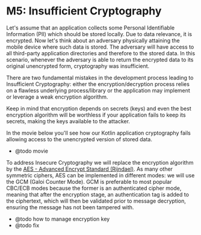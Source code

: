 M5: Insufficient Cryptography
=============================

Let's assume that an application collects some Personal Identifiable Information
(PII) which should be stored locally. Due to data relevance, it is encrypted.
Now let's think about an adversary physically attaining the mobile device where
such data is stored. The adversary will have access to all third-party
application directories and therefore to the stored data. In this scenario,
whenever the adversary is able to return the encrypted data to its original
unencrypted form, cryptography was insufficient.

There are two fundamental mistakes in the development process leading to
Insufficient Cryptography: either the encryption/decryption process relies on a
flawless underlying process/library or the application may implement or leverage
a weak encryption algorithm.

Keep in mind that encryption depends on secrets (keys) and even the best
encryption algorithm will be worthless if your application fails to keep its
secrets, making the keys available to the attacker.

In the movie below you'll see how our Kotlin application cryptography fails
allowing access to the unencrypted version of stored data.

* @todo movie

To address Insecure Cryptography we will replace the encryption algorithm by the
[AES - Advanced Encrypt Standard (Rijndael)][1]. As many other symmetric
ciphers, AES can be implemented in different modes: we will use the GCM (Galoi
Counter Mode). GCM is preferable to most popular CBC/ECB modes because the
former is an authenticated cipher mode, meaning that after the encryption stage,
an authentication tag is added to the ciphertext, which will then be validated
prior to message decryption, ensuring the message has not been tampered with.

* @todo how to manage encryption key
* @todo fix


[1]: https://en.wikipedia.org/wiki/Advanced_Encryption_Standard

